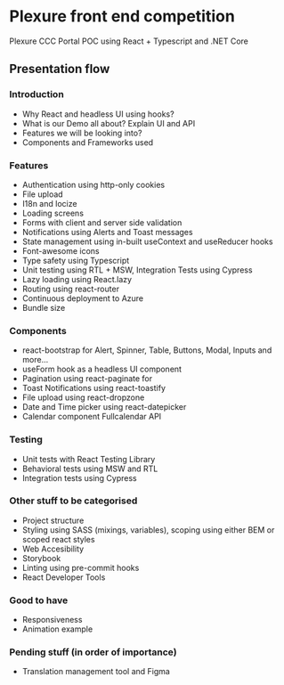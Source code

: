 # Plexure front end competition
Plexure CCC Portal POC using React + Typescript and .NET Core

## Presentation flow

### Introduction
- Why React and headless UI using hooks?
- What is our Demo all about? Explain UI and API
- Features we will be looking into?
- Components and Frameworks used

### Features
- Authentication using http-only cookies
- File upload
- I18n and locize
- Loading screens
- Forms with client and server side validation
- Notifications using Alerts and Toast messages
- State management using in-built useContext and useReducer hooks
- Font-awesome icons
- Type safety using Typescript
- Unit testing using RTL + MSW, Integration Tests using Cypress
- Lazy loading using React.lazy
- Routing using react-router
- Continuous deployment to Azure
- Bundle size

### Components
- react-bootstrap for Alert, Spinner, Table, Buttons, Modal, Inputs and more...
- useForm hook as a headless UI component
- Pagination using react-paginate for 
- Toast Notifications using react-toastify
- File upload using react-dropzone
- Date and Time picker using react-datepicker
- Calendar component Fullcalendar API

### Testing
- Unit tests with React Testing Library
- Behavioral tests using MSW and RTL
- Integration tests using Cypress

### Other stuff to be categorised
- Project structure
- Styling using SASS (mixings, variables), scoping using either BEM or scoped react styles
- Web Accesibility
- Storybook
- Linting using pre-commit hooks
- React Developer Tools

### Good to have
- Responsiveness
- Animation example

### Pending stuff (in order of importance)
- Translation management tool and Figma